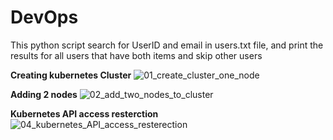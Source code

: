 # DevOps
This python script search for UserID and email in users.txt file, and print the results for all users that have both items and skip other users 

**Creating kubernetes Cluster**
![01_create_cluster_one_node](https://user-images.githubusercontent.com/48547091/202168388-9186bedc-fe71-4579-b3bd-a22683b92c3e.png)

**Adding 2 nodes**
![02_add_two_nodes_to_cluster](https://user-images.githubusercontent.com/48547091/202168609-b8b057f5-1436-40a6-8248-867b873cfcfa.png)

**Kubernetes API access resterction**
![04_kubernetes_API_access_resterection](https://user-images.githubusercontent.com/48547091/202168953-dee856a8-9814-4ab6-84ae-1ae438f78943.png)

